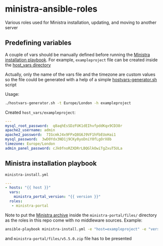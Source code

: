 # ministra-ansible-roles
Various roles used for Ministra installation, updating, and moving to another server

## Predefining variables
A couple of vars should be manually defined before running the [Ministra installation playbook](#ministra-installation-playbook "Ministra installation playbook"). For example, `exampleproject` file can be created inside the [host_vars directory](https://docs.ansible.com/ansible/latest/user_guide/intro_inventory.html#organizing-host-and-group-variables "host_vars directory")

Actually, only the name of the vars file and the timezone are custom values so the file could be generated with a help of a simple [hostvars-generator.sh](hostvars-generator.sh "hostvars-generator.sh") script

Usage:
```bash
./hostvars-generator.sh -t Europe/London -h exampleproject
```
Created `host_vars/exampleproject`:
```yaml
---
mysql_root_password:  q8aqhEsSDzFUK1dEIhvfpddKqx9CD38r
apache2_username: admin
apache2_password:  7IGcmkJ4x9FPxQ8G6J9VF1hFbEUoHai1
mysql_password:  3wD0Ydx3ND1j9CKy0yoDniY0fLgOrX8b
timezone: Europe/London
admin_panel_password: cJk0fnoRZXDRrLBQGlkOwiTgZxuT5ULa
```
## Ministra installation playbook
`ministra-install.yml` 
```yaml
---
- hosts: "{{ host }}"
  vars:
    ministra_portal_version: "{{ version }}"
  roles:
   - ministra-portal
```
Note to put the [Ministra archive](https://www.infomir.eu/eng/solutions/ministra-tv-platform/ "Ministra archive") inside the `ministra-portal/files/` directory as the roles in this repo come with no middleware sources.
 Example:
 ```bash
ansible-playbook ministra-install.yml -e "host=exampleproject" -e "version=5.5.0"
```
 and `ministra-portal/files/v5.5.0.zip` file has to be presented
